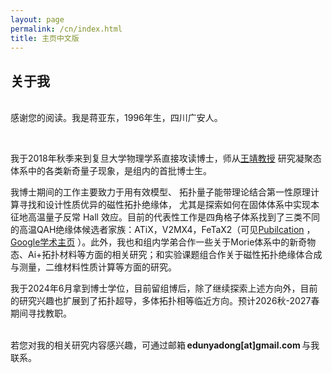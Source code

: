 ```yaml
---
layout: page
permalink: /cn/index.html
title: 主页中文版
---
```


## 关于我


<br>感谢您的阅读。我是蒋亚东，1996年生，四川广安人。

<br>

我于2018年秋季来到复旦大学物理学系直接攻读博士，师从[王靖教授](https://phys.fudan.edu.cn/92/0f/c7605a102927/page.htm) 研究凝聚态体系中的各类新奇量子现象，是组内的首批博士生。

我博士期间的工作主要致力于用有效模型、 拓扑量子能带理论结合第一性原理计算寻找和设计性质优异的磁性拓扑绝缘体， 尤其是探索如何在固体体系中实现本征地高温量子反常 Hall 效应。目前的代表性工作是四角格子体系找到了三类不同的高温QAH绝缘体候选者家族：ATiX，V2MX4，FeTaX2（可见[Pubilcation](https://yadongj.github.io/publications) ，[Google学术主页](https://scholar.google.com/citations?hl=zh-CN&user=nwXiaR0AAAAJ) ）。此外，我也和组内学弟合作一些关于Morie体系中的新奇物态、Ai+拓扑材料等方面的相关研究；和实验课题组合作关于磁性拓扑绝缘体合成与测量，二维材料性质计算等方面的研究。

我于2024年6月拿到博士学位，目前留组博后，除了继续探索上述方向外，目前的研究兴趣也扩展到了拓扑超导，多体拓扑相等临近方向。预计2026秋-2027春期间寻找教职。

<br>若您对我的相关研究内容感兴趣，可通过邮箱 **edunyadong[at]gmail.com** 与我联系。
